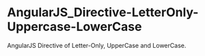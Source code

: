 # AngularJS_Directive-LetterOnly-Uppercase-LowerCase
AngularJS Directive of Letter-Only, UpperCase and LowerCase.
